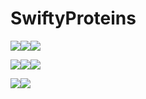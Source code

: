 # SwiftyProteins

![](https://github.com/jschotte/SwiftyProteins/blob/master/screenshots/1.png?raw=true)![](https://github.com/jschotte/SwiftyProteins/blob/master/screenshots/2.png?raw=true)![](https://github.com/jschotte/SwiftyProteins/blob/master/screenshots/3.png?raw=true)

![](https://github.com/jschotte/SwiftyProteins/blob/master/screenshots/4.png?raw=true)![](https://github.com/jschotte/SwiftyProteins/blob/master/screenshots/5.png?raw=true)![](https://github.com/jschotte/SwiftyProteins/blob/master/screenshots/6.png?raw=true)

![](https://github.com/jschotte/SwiftyProteins/blob/master/screenshots/7.png?raw=true)![](https://github.com/jschotte/SwiftyProteins/blob/master/screenshots/8.png?raw=true)

